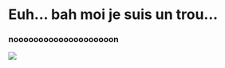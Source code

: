 # Euh... bah moi je suis un trou...

### noooooooooooooooooooon



![](https://github-readme-stats.vercel.app/api?username=atom1488&show_icons=true&theme=tokyonight)








